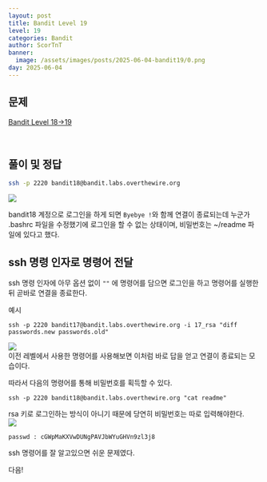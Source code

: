 ```yaml
---
layout: post
title: Bandit Level 19
level: 19
categories: Bandit
author: ScorTnT
banner:
  image: /assets/images/posts/2025-06-04-bandit19/0.png
day: 2025-06-04
---
```


## 문제

[Bandit Level 18->19](https://overthewire.org/wargames/bandit/bandit{{page.level}}.html)

<br> <!--
![](/assets/images/posts/{{page.day}}-bandit{{page.level}}/0.png)  
mkdir ./assets/images/posts/2025-06-05-bandit20
ssh -p 2220 bandit16@bandit.labs.overthewire.org
`passwd : cGWpMaKXVwDUNgPAVJbWYuGHVn9zl3j8`
bash
openssl s_client localhost:30001
ssh -p 2220 bandit17@bandit.labs.overthewire.org -i 17_rsa
ssh -p 2220 bandit18@bandit.labs.overthewire.org
-->

## 풀이 및 정답

  
```bash
ssh -p 2220 bandit18@bandit.labs.overthewire.org
```

![](/assets/images/posts/{{page.day}}-bandit{{page.level}}/0.png)  
  
bandit18 계정으로 로그인을 하게 되면 `Byebye !`와 함께 연결이 종료되는데 누군가 .bashrc 파일을 수정했기에 로그인을 할 수 없는 상태이며, 비밀번호는 ~/readme 파일에 있다고 했다.  

## ssh 명령 인자로 명령어 전달

ssh 명령 인자에 아무 옵션 없이 `""` 에 명령어를 담으면 로그인을 하고 명령어를 실행한 뒤 곧바로 연결을 종료한다.  

예시 
```CMD
ssh -p 2220 bandit17@bandit.labs.overthewire.org -i 17_rsa "diff passwords.new passwords.old"
```
![](/assets/images/posts/{{page.day}}-bandit{{page.level}}/1.png)  
이전 레벨에서 사용한 명령어를 사용해보면 이처럼 바로 답을 얻고 연결이 종료되는 모습이다.  
  
따라서 다음의 명령어를 통해 비밀번호를 획득할 수 있다.  
```CMD
ssh -p 2220 bandit18@bandit.labs.overthewire.org "cat readme"
```
rsa 키로 로그인하는 방식이 아니기 때문에 당연히 비밀번호는 따로 입력해야한다.  
![](/assets/images/posts/{{page.day}}-bandit{{page.level}}/2.png)  

`passwd : cGWpMaKXVwDUNgPAVJbWYuGHVn9zl3j8`

ssh 명령어를 잘 알고있으면 쉬운 문제였다.  
  
다음!